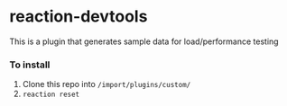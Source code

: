 # reaction-devtools

This is a plugin that generates sample data for load/performance testing

### To install

1. Clone this repo into `/import/plugins/custom/`
1. `reaction reset`

